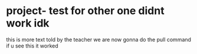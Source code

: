 # project- test for other one didnt work idk 
this is more text told by the teacher we are now gonna do the pull command if u see this it worked
